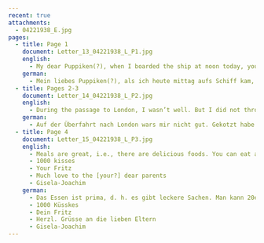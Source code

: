 ```yaml
---
recent: true
attachments:
  - 04221938_E.jpg
pages:
  - title: Page 1
    document: Letter_13_04221938_L_P1.jpg
    english:
      - My dear Puppiken(?), when I boarded the ship at noon today, your letter was waiting at my seat. You can imagine that I was very happy, also about your safe arrival there. Too bad you had to stand until [your arrival in] Goslar. I thought you had made it [got a seat on the train?] when you got to Hildesheim. You can find comfort with me. I had to stand just as long [as you]. [The train] was empty after we passed the border. – So you have made some conquests! That seems a bit early. We, the wild ones(?) are better people. My trip was uneventful. In Amsterdam, Cossen(?) accompanied me to the train
    german:
      - Mein liebes Puppiken(?), als ich heute mittag aufs Schiff kam, lag Dein Brief auf meinem Platz. Du kannst dir denken, dass ich mich sehr gefreut habe, auch, dass Du gut dort gelandet bist. Schade, dass Du bis Goslar stehen musstest. Ich dachte, Du hättest es in Hildesheim geschafft gehabt. Kannst dich mit mir trösten. Ich mußte ebensolange stehen. Von der Grenze an wars dann leer. – Also Eroberungen hast Du gemacht! Das fängt ja frühzeitig an. Da sind wir Wilden bessere Menschen. Meine Reise ging glatt vonstatten. In Amsterdam hat mich Cossen(?) abends zur Bahn gebracht
  - title: Pages 2-3
    document: Letter_14_04221938_L_P2.jpg
    english:
      - During the passage to London, I wasn’t well. But I did not throw up. It was very calm on the water. I visited the aunt. London is a huge city. I saw a little [of it]. Of course it wasn’t much. As you know, I expected Uncle L. at Aunt Clara’s. He was actually there. I left London at 10 this morning, arriving at Southampton at 11:45. The train runs all the way to the ship. It’s all very easy. At exactly 1, we left. Now, the first day will soon be over. When the letter is finished, I will go to bed, because I did not sleep well the last two nights. The letters from the office [or store?] were all there as well. Please thank everyone. I will write to them later. It is too much for me right now. J(?) even sent a telegram to Hamburg. There was also a letter from him. The weather is decent, but no sun. I rented a deck chair with a wool blanket. I spent the afternoon on the chair in the open air. The ocean is completely calm. I hope it will stay that way. The water told me that they had a major storm on their way to Germany. The cabin is much smaller than it appears on the photo. And it’s hot in here. The nights are not going to be comfortable. During the day, you can spend time elsewhere.
    german:
      - Auf der Überfahrt nach London wars mir nicht gut. Gekotzt habe ich indessen nicht. Es war sehr ruhig auf dem Wasser. Die Tante habe ich besucht. London ist eine gewaltige Stadt. Ich habe ein bißchen gesehen. Viel konnte es natürlich nicht sein. Du weißt doch dass ich Onkel L. bei Tante Clara erwartet habe. Er war tatsächlich da. Ich bin heute morgen 10 Uhr von London gefahren, war 3/4 12 in Southampton. Der Zug geht bis ans Schiff. Alles sehr einfach. Punkt 1 gings los. Jetzt ist der erste Tag bald herum. Wenn der Brief fertig ist, gehe ich schlafen. Ich habe nämlich in den beiden letzten Nächten nicht gut gepennt. Die Briefe aus dem Geschäft waren auch alle da. Sage allen schönen Dank. Ich schreibe ihnen später. Jetzt ist mir das zuviel. J(?) hat sogar ein Telegramm nach Hbg. gesandt. Ein Brief von ihm war auch da. Das Wetter ist ganz schön, allerdings keine Sonne. Ich habe mir einen Liegestuhl mit Wolldecke gemietet. Heute Nachm. im Freien gelegen. Die See ist ganz glatt. Hoffentlich bleibt es so. Der Kellner erzählte mir, dass sie auf der Fahrt nach Deutschland schweren Sturm gehabt hätten. Die Kabine ist viel kleiner als auf der Fotografie scheint. Auch ist es heiß drin. Die Nächte werden nicht angenehm sein. Die Tage kann man sich woanders aufhalten.
  - title: Page 4
    document: Letter_15_04221938_L_P3.jpg
    english:
      - Meals are great, i.e., there are delicious foods. You can eat about 20 different kinds(?) of foods, and as much as you want. I will now close, Puppiken, because it is so hard to write here. My handwriting is so jagged because I am sitting above the machine. The desks are always occupied. Everyone wants to write from Europe one last time. Of course, I want to tell you everything about this journey that might interest you. Just ask me. Good night, my dear Puppiken, much love. 
      - 1000 kisses
      - Your Fritz
      - Much love to the [your?] dear parents
      - Gisela-Joachim
    german:
      - Das Essen ist prima, d. h. es gibt leckere Sachen. Man kann 20erlei(?) essen, soviel man will. Jetzt will ich schließen, Puppiken, weil man hier so schlecht schreiben kann. Meine Schrift ist so zittrig, weil ich gerade über der Maschine sitze. Die Schreibtische sind so belagert. Alle wollen noch einmal aus Europa schreiben. Ich möchte Dir natürlich alles von dieser Reise schreiben, was Dich interessiert. Frage mich mal. Gute Nacht mein l. Puppiken, viele herzl. Grüße. 
      - 1000 Küsskes
      - Dein Fritz
      - Herzl. Grüsse an die lieben Eltern
      - Gisela-Joachim
---
```

  